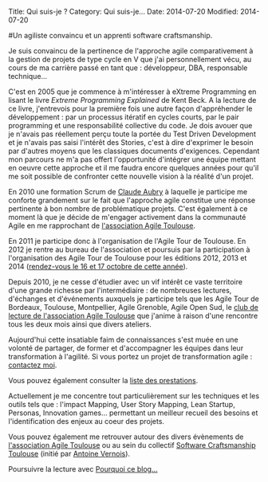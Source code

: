 Title: Qui suis-je ?
Category: Qui suis-je...
Date: 2014-07-20
Modified: 2014-07-20

#Un agiliste convaincu et un apprenti software craftsmanship. 

Je suis convaincu de la pertinence de l'approche agile comparativement à la
gestion de projets de type cycle en V que j'ai personnellement vécu, au cours
de ma carrière passé en tant que : développeur, DBA, responsable technique... 

C'est en 2005 que je commence à m'intéresser à eXtreme Programming en lisant
le livre *Extreme Programming Explained* de Kent Beck. A la lecture de ce
livre, j'entrevois pour la première fois une autre façon d'appréhender le
développement : par un processus itératif en cycles courts, par le pair
programming et une responsabilité collective du code. Je dois avouer que je
n'avais pas réellement perçu toute la portée du Test Driven Development et
je n'avais pas saisi l'intérêt des Stories, c'est à dire d'exprimer le besoin
par d'autres moyens que les classiques documents d'exigences. Cependant mon
parcours ne m'a pas offert l'opportunité d'intégrer une équipe mettant en oeuvre
cette approche et il me faudra encore quelques années pour qu'il me soit
possible de confronter cette nouvelle vision à la réalité d'un projet.

En 2010 une formation Scrum de [Claude Aubry](http://www.aubryconseil.com/) à
laquelle je participe me conforte grandement sur le fait que l'approche
agile constitue une réponse pertinente à bon nombre de problématique
projets. C'est également à ce moment là que je décide de m'engager activement
dans la communauté Agile en me rapprochant de [l'association Agile
Toulouse](http://www.agiletoulouse.fr).

En 2011 je participe donc à l'organisation de l'Agile Tour de Toulouse. En
2012 je rentre au bureau de l'association et poursuis par la participation à
l'organisation des Agile Tour de Toulouse pour les éditions 2012, 2013 et 2014
([rendez-vous le 16 et 17 octobre de cette année](http://tour.agiletoulouse.fr/)).

Depuis 2010, je ne cesse d'étudier avec un vif intérêt ce vaste territoire
d'une grande richesse par l'intermédiaire : de nombreuses lectures, d'échanges
et d'événements auxquels je participe tels que les Agile Tour de Bordeaux,
Toulouse, Montpellier, Agile Grenoble, Agile Open Sud, le [club de lecture de
l'association Agile Toulouse](http://www.agiletoulouse.fr/club-de-lecture/club-de-lecture-le-9-septembre-2014)
 que j'anime à raison d'une rencontre tous les deux mois ainsi que divers ateliers.

Aujourd'hui cette insatiable faim de connaissances s'est muée en une volonté de
partager, de former et d'accompagner les équipes dans leur transformation à
l'agilité. Si vous portez un projet de transformation agile : [contactez
moi](|filename|/contacter.md).

Vous pouvez également consulter la [liste des prestations](|filename|/contacter.md).

Actuellement je me concentre tout particulièrement sur les techniques et les
outils tels que : l'impact Mapping, User Story Mapping, Lean Startup,
Personas, Innovation games... permettant un meilleur recueil des besoins et
l'identification des enjeux au coeur des projets.

Vous pouvez également me retrouver autour des divers évènements de [l'association Agile Toulouse](http://agiletoulouse.fr/) ou au sein du collectif [Software Craftsmanship Toulouse](http://www.meetup.com/Software-Craftsmanship-Toulouse/) (initié par [Antoine Vernois](https://blog.crafting-labs.fr/)).  

Poursuivre la lecture avec [Pourquoi ce blog...](http://acassaigne.info/pourquoi-ce-blog.html)